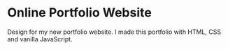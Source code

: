 # Online Portfolio Website

Design for my new portfolio website. I made this portfolio with HTML, CSS and vanilla JavaScript.
